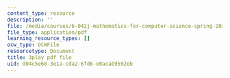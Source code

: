 ```yaml
---
content_type: resource
description: ''
file: /media/courses/6-042j-mathematics-for-computer-science-spring-2015/d04c5e683e1acda26fd6e0acab9592eb_yWIQCewgfwY.pdf
file_type: application/pdf
learning_resource_types: []
ocw_type: OCWFile
resourcetype: Document
title: 3play pdf file
uid: d04c5e68-3e1a-cda2-6fd6-e0acab9592eb
---
```

